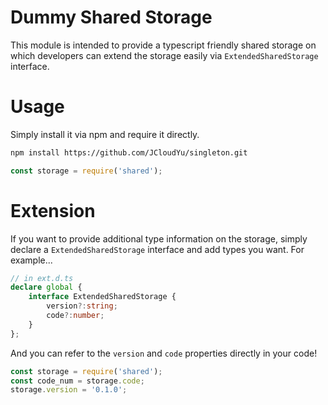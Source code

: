 # Dummy Shared Storage #
This module is intended to provide a typescript friendly shared storage on which developers can extend the storage easily via `ExtendedSharedStorage` interface.

# Usage #
Simply install it via npm and require it directly.
```bash
npm install https://github.com/JCloudYu/singleton.git
```

```javascript
const storage = require('shared');
```

# Extension #
If you want to provide additional type information on the storage, simply declare a `ExtendedSharedStorage` interface and add types you want. For example...

```typescript
// in ext.d.ts
declare global {
	interface ExtendedSharedStorage {
		version?:string;
		code?:number;
	}
};
```

And you can refer to the `version` and `code` properties directly in your code!
```typescript
const storage = require('shared');
const code_num = storage.code;
storage.version = '0.1.0';
```